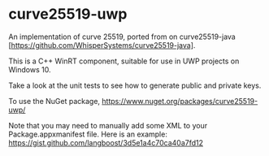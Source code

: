# curve25519-uwp
An implementation of curve 25519, ported from on curve25519-java [https://github.com/WhisperSystems/curve25519-java].

This is a C++ WinRT component, suitable for use in UWP projects on Windows 10.

Take a look at the unit tests to see how to generate public and private keys.

To use the NuGet package, https://www.nuget.org/packages/curve25519-uwp/

Note that you may need to manually add some XML to your Package.appxmanifest file.
Here is an example: https://gist.github.com/langboost/3d5e1a4c70ca40a7fd12

